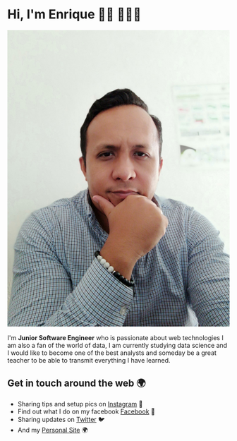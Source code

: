 # Hi, I'm Enrique 👋🏽 👨🏽‍💻

![Enrique Pastrana](https://github.com/josuepc85/enriquepastrana/blob/master/img/github-header.jpg)

I'm **Junior Software Engineer** who is passionate about web technologies I am also a fan of the world of data, I am currently studying data science and I would like to become one of the best analysts and someday be a great teacher to be able to transmit everything I have learned.

## Get in touch around the web 🌍

- Sharing tips and setup pics on [Instagram](https://instagram.com/josue_enrique) 📸
- Find out what I do on my facebook [Facebook](https://www.facebook.com/enripastrana) 🤗
- Sharing updates on [Twitter](https://twitter.com/enripastrana) 🐦
- And my [Personal Site](https://josuepastrana.com) 🌍
